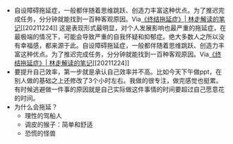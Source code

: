 - 自设障碍拖延症，一般都伴随着思维跳跃、创造力丰富这种优点。为了推迟完成任务，分分钟就能找到一百种客观原因。Via[《终结拖延症》| 林走解读的笔记](https://app.yinxiang.com/shard/s63/nl/13797828/773e3930-e6b9-4fb4-a4b5-08f247c97fa7/)[[20211224]] 这是表现形式最明显，对个人发展影响也最严重的拖延症，在最极端的情况下，可能会导致严重的自我怀疑和抑郁症。绝大多数人之所以没有幸福感，都来源于此。自设障碍拖延症，一般都伴随着思维跳跃、创造力丰富这种优点。为了推迟完成任务，分分钟就能找到一百种客观原因。Via[《终结拖延症》| 林走解读的笔记](https://app.yinxiang.com/shard/s63/nl/13797828/773e3930-e6b9-4fb4-a4b5-08f247c97fa7/)[[20211224]] 
- 要提升自己效率，第一步就是承认自己效率并不高。比如今天下午做ppt，在别人做的基础之上还修改了3个小时左右。我做的很专注，做完感觉也挺累。有时候逃避做一件事的原因就是自己实际做这件事情的时间要超过自己愿意花的时间。
- 为什么会拖延？
    - 理性的驾船人
    - 调皮的猴子：简单和舒适
    - 恐慌的怪兽
